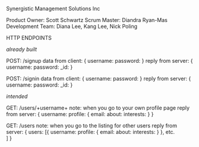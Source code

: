 Synergistic Management Solutions Inc

Product Owner: Scott Schwartz
Scrum Master: Diandra Ryan-Mas
Development Team: Diana Lee, Kang Lee, Nick Poling 

HTTP ENDPOINTS

*already built* 

POST: /signup
data from client: {
	username:
	password:
}
reply from server: {
	username:
	password:
	_id:
}

POST: /signin
data from client: {
	username:
	password:
}
reply from server: {
	username:
	password:
	_id:
}

*intended*

GET: /users/+username+
note: when you go to your own profile page
reply from server: {
	username:
	profile: {
		email:
		about:
		interests:
	} 
}

GET: /users
note: when you go to the listing for other users
reply from server: {
	users: [{
		username:
		profile: {
			email:
			about:
			interests:
		} 
	},
	etc.		
	]
}